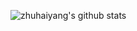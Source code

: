 ![zhuhaiyang's github stats](https://github-readme-stats.vercel.app/api?username=zhuhaiyang1996&show_icons=true&theme=tokyonight)
